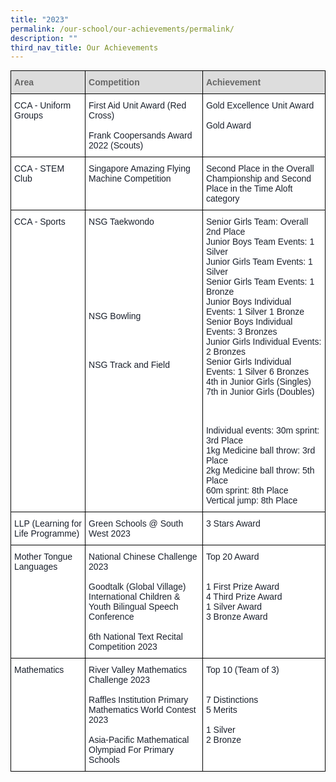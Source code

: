 ```yaml
---
title: "2023"
permalink: /our-school/our-achievements/permalink/
description: ""
third_nav_title: Our Achievements
---
```

<style type="text/css">
.tg  {border-collapse:collapse;border-spacing:0;margin:0px auto;}
.tg td{border-color:black;border-style:solid;border-width:1px;font-family:Arial, sans-serif;font-size:14px;
  overflow:hidden;padding:10px 5px;word-break:normal;}
.tg th{border-color:black;border-style:solid;border-width:1px;font-family:Arial, sans-serif;font-size:14px;
  font-weight:normal;overflow:hidden;padding:10px 5px;word-break:normal;}
.tg .tg-e14l{background-color:#DDD;color:#666;font-weight:bold;text-align:left;vertical-align:top}
.tg .tg-ryel{background-color:#FFF;color:#1A202C;text-align:left;vertical-align:top}
.half-spacing { content: ""; display: block; height: 0.5em;
</style>
<table class="tg">
  <thead>
    <tr>
      <th class="tg-e14l"><span style="color:#666;background-color:#DDD">Area</span></th>
      <th class="tg-e14l"><span style="color:#666;background-color:#DDD">Competition</span></th>
      <th class="tg-e14l"><span style="color:#666;background-color:#DDD">Achievement</span></th>
    </tr>
  </thead>
  <tbody>
    <tr>
      <td class="tg-ryel" rowspan="5">CCA - Uniform Groups</td>
      <td class="tg-ryel">First Aid Unit Award (Red Cross)<br>
      <br>
      Frank Coopersands Award 2022 (Scouts)</td>
      <td class="tg-ryel">Gold Excellence Unit Award<br>
      <br>
      Gold Award</td>
    </tr>
    <tr>
    </tr>
    <tr>
    </tr>
    <tr>
    </tr>
    <tr>
    </tr>
    <tr>
      <td class="tg-ryel">CCA - STEM Club</td>
      <td class="tg-ryel">Singapore Amazing Flying Machine Competition</td>
      <td class="tg-ryel">Second Place in the Overall Championship and Second Place in the Time Aloft category<br></td>
    </tr>
    <tr>
    </tr>
    <tr>
      <td class="tg-ryel">CCA - Sports</td>
      <td class="tg-ryel">NSG Taekwondo<br><br><br><br><br><br><br><br><br><br class="half-spacing">NSG Bowling<br><br><br><br><br class="half-spacing"><br class="half-spacing">NSG Track and Field</td>
      <td class="tg-ryel">Senior Girls Team: Overall 2nd Place<br>
      Junior Boys Team Events: 1 Silver<br>
      Junior Girls Team Events: 1 Silver<br>
      Senior Girls Team Events: 1 Bronze<br>
      Junior Boys Individual Events: 1 Silver 1 Bronze<br>
      Senior Boys Individual Events: 3 Bronzes<br>
      Junior Girls Individual Events: 2 Bronzes<br>
      Senior Girls Individual Events: 1 Silver 6 Bronzes<br>4th in Junior Girls (Singles)<br>7th in Junior Girls (Doubles)<br><br><br><br class="half-spacing"><br class="half-spacing"> Individual events:
 30m sprint: 3rd Place<br>
 1kg Medicine ball throw: 3rd Place<br> 
 2kg Medicine ball throw: 5th Place<br>
 60m sprint: 8th Place<br>
 Vertical jump: 8th Place
</td>
    </tr>
    <tr>
      <td class="tg-ryel">LLP (Learning for Life Programme)</td>
      <td class="tg-ryel">Green Schools @ South West 2023</td>
      <td class="tg-ryel">3 Stars Award<br></td>
    </tr>
    <tr>
      <td class="tg-ryel">Mother Tongue Languages</td>
      <td class="tg-ryel">National Chinese Challenge 2023<br><br>Goodtalk (Global Village) International Children &amp; Youth Bilingual Speech Conference<br><br>6th National Text Recital Competition 2023
</td>
      <td class="tg-ryel">Top 20 Award<br><br><br>1 First Prize Award
  <br> 4 Third Prize Award<br>1 Silver Award<br>3 Bronze Award </td>
    </tr>
    <tr>
      <td class="tg-ryel">Mathematics</td>
      <td class="tg-ryel">River Valley Mathematics Challenge 2023<br>
      <br>
      Raffles Institution Primary Mathematics World Contest 2023<br>
      <br>
      Asia-Pacific Mathematical Olympiad For Primary Schools</td>
      <td class="tg-ryel">Top 10 (Team of 3)<br>
      <br>
      <br>
      7 Distinctions<br>
      5 Merits<br>
      <br>
      1 Silver<br>
      2 Bronze</td>
    </tr>
  </tbody>
</table>